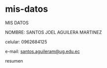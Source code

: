# mis-datos
MIS DATOS

NOMBRE: SANTOS JOEL AGUILERA MARTINEZ

celular: 0962684125

e-mail: santos.aguileram@ug.edu.ec

resumen 
